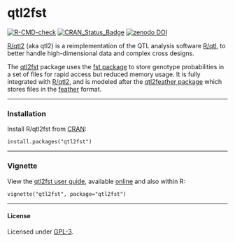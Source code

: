 # qtl2fst

[![R-CMD-check](https://github.com/rqtl/qtl2fst/actions/workflows/R-CMD-check.yaml/badge.svg)](https://github.com/rqtl/qtl2fst/actions/workflows/R-CMD-check.yaml)
[![CRAN_Status_Badge](https://www.r-pkg.org/badges/version/qtl2fst)](https://cran.r-project.org/package=qtl2fst)
[![zenodo DOI](https://zenodo.org/badge/DOI/10.5281/zenodo.3237776.svg)](https://doi.org/10.5281/zenodo.3237776)

[R/qtl2](https://kbroman.org/qtl2/) (aka qtl2) is a reimplementation of
the QTL analysis software [R/qtl](https://rqtl.org), to better handle
high-dimensional data and complex cross designs.

The [qtl2fst](https://github.com/rqtl/qtl2fst) package uses
the [fst package](https://www.fstpackage.org/) to store genotype probabilities in
a set of files for rapid access but reduced memory usage. It is fully
integrated with [R/qtl2](https://kbroman.org/qtl2/), and is modeled after the
[qtl2feather package](https://github.com/byandell/qtl2feather) which stores
files in the [feather](https://github.com/wesm/feather) format.

---

### Installation

Install R/qtl2fst from [CRAN](https://cran.r-project.org):

    install.packages("qtl2fst")

---

### Vignette

View the [qtl2fst user
guide](https://kbroman.org/qtl2/assets/vignettes/qtl2fst.html),
available [online](https://kbroman.org/qtl2/assets/vignettes/qtl2fst.html)
and also within R:

    vignette("qtl2fst", package="qtl2fst")



---

#### License

Licensed under [GPL-3](https://www.r-project.org/Licenses/GPL-3).
